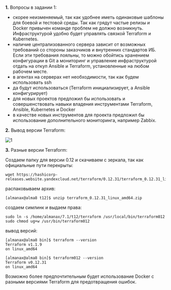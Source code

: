 **1.** Вопросы в задании 1:
- скорее неизменяемый, так как удобнее иметь одинаковые шаблоны для боевой и тестовой среды. Так как грядут частые релизы и Docker привычен команде проблем не должно возникнуть. Инфраструктурой удобно будет управлять связкой Terraform и Kubernetes.
- наличие централизованного сервера зависит от возможных требований со стороны заказчиков и внутренних стандартов ИБ. Если эти требования лояльны, то можно обойтись хранением конфигурации в Git а мониторинг и управление инфраструктурой отдать на откуп Ansible и Terraform, установленные на любом рабочем месте.
- в агентах на серверах нет необходимости, так как будем использовать ssh
- да будут использоваться (Terraform инициализирует, а Ansible конфигурирует)
- для новых проектов предложил бы использовать и совершенствовать навыки владения инструментами Terraform, Ansible, Kubernetes и Docker
- в качестве новых инструментов для проекта предложил бы использование дополнительного мониторинга, например Zabbix.

**2.** Вывод версии Terraform:

![1](https://user-images.githubusercontent.com/95703090/176987464-5825339a-4eb2-4ad3-a687-ed9bf06d8f4b.JPG)

**3.** Разные версии Terraform:

Создаем папку для версии 0.12 и скачиваем с зеркала, так как официальные пути перекрыты:
```
wget https://hashicorp-releases.website.yandexcloud.net/terraform/0.12.31/terraform_0.12.31_linux_amd64.zip
```
распаковываем архив:
```
[almanax@alma8 t12]$ unzip terraform_0.12.31_linux_amd64.zip
```
создаем симлинк и выдаем права:
```
sudo ln -s /home/almanax/7.1/t12/terraform /usr/local/bin/terraform012
sudo chmod ug+w /usr/bin/terraform012
```
вывод версий:
```
[almanax@alma8 bin]$ terraform --version
Terraform v1.1.9
on linux_amd64

[almanax@alma8 bin]$ terraform012 --version
Terraform v0.12.31
on linux_amd64
```
Возможно более предпочтительным будет использование Docker с разными версиями Terraform для предотвращения ошибок.

